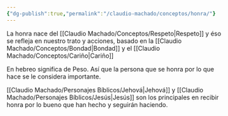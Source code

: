 ```yaml
---
{"dg-publish":true,"permalink":"/claudio-machado/conceptos/honra/"}
---
```


La honra nace del [[Claudio Machado/Conceptos/Respeto\|Respeto]] y éso se refleja en nuestro trato y acciones, basado en la [[Claudio Machado/Conceptos/Bondad\|Bondad]] y el [[Claudio Machado/Conceptos/Cariño\|Cariño]] 

En hebreo significa de Peso.
Así que la persona que se honra por lo que hace se le considera importante.

[[Claudio Machado/Personajes Bíblicos/Jehová\|Jehová]] y [[Claudio Machado/Personajes Bíblicos/Jesús\|Jesús]] son los principales en recibir honra por lo bueno que han hecho y seguirán haciendo.